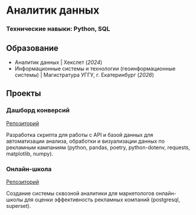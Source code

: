 # Аналитик данных

### Технические навыки: Python, SQL

## Образование
- Аналитик данных | Хекслет (_2024_)
- Информационные системы и технологии (геоинформационные системы) | Магистратура УГГУ, г. Екатеринбург (_2026_)

## Проекты
### Дашборд конверсий
[Репозиторий](https://github.com/bryzgin/conversion-dashboard)

Разработка скрипта для работы с API и базой данных для автоматизации анализа, обработки и визуализации данных по рекламным кампаниям (python, pandas, poetry, python-dotenv, requests, matplotlib, numpy).

### Онлайн-школа
[Репозиторий](https://github.com/bryzgin/online-school)

Создание системы сквозной аналитики для маркетологов онлайн-школы для оценки эффективность рекламных компаний (postgresql, superset).
